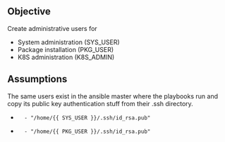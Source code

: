 ## Objective
Create administrative users for
* System administration (SYS_USER)
* Package installation  (PKG_USER)
* K8S administration    (K8S_ADMIN)

## Assumptions
The same users exist in the ansible master where the playbooks run and copy its public key authentication stuff from their .ssh directory.

*       - "/home/{{ SYS_USER }}/.ssh/id_rsa.pub"
*       - "/home/{{ PKG_USER }}/.ssh/id_rsa.pub"
